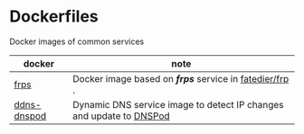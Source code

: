 # Dockerfiles

Docker images of common services

| docker                                                                   | note                                                                                          |
| ------------------------------------------------------------------------ | --------------------------------------------------------------------------------------------- |
| [frps](https://github.com/Neuz/Dockerfiles/tree/main/frps)               | Docker image based on ***frps*** service in [fatedier/frp](https://github.com/fatedier/frp) . |
| [ddns-dnspod](https://github.com/Neuz/Dockerfiles/tree/main/ddns-dnspod) | Dynamic DNS service image to detect IP changes and update to [DNSPod](https://www.dnspod.cn/) |